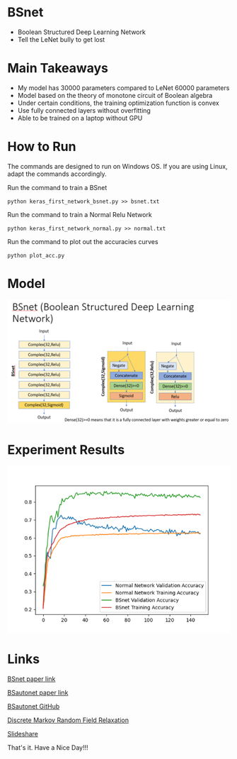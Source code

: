 # BSnet
- Boolean Structured Deep Learning Network 
- Tell the LeNet bully to get lost

# Main Takeaways

- My model has 30000 parameters compared to LeNet 60000 parameters
- Model based on the theory of monotone circuit of Boolean algebra
- Under certain conditions, the training optimization function is convex
- Use fully connected layers without overfitting
- Able to be trained on a laptop without GPU

# How to Run

The commands are designed to run on Windows OS. If you are using Linux, adapt the commands accordingly.

Run the command to train a BSnet
```
python keras_first_network_bsnet.py >> bsnet.txt
```

Run the command to train a Normal Relu Network
```
python keras_first_network_normal.py >> normal.txt
```

Run the command to plot out the accuracies curves
```
python plot_acc.py
```

# Model

![Network design](https://github.com/singkuangtan/BSnet/blob/main/bsnet.png)

# Experiment Results 

![Experiment results](https://github.com/singkuangtan/BSnet/blob/main/acc.png)

# Links
[BSnet paper link](https://vixra.org/abs/2212.0193)

[BSautonet paper link](https://vixra.org/abs/2212.0208)

[BSautonet GitHub](https://github.com/singkuangtan/BSautonet)

[Discrete Markov Random Field Relaxation](https://vixra.org/abs/2112.0151)

[Slideshare](https://www.slideshare.net/SingKuangTan)

That's it. 
Have a Nice Day!!!

